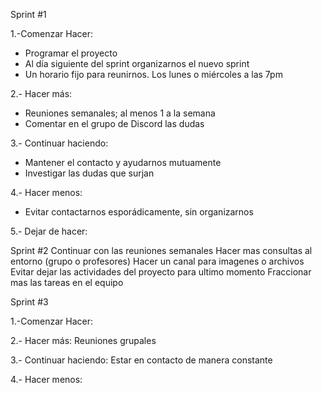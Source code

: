Sprint #1

1.-Comenzar Hacer: 
- Programar el proyecto
- Al día siguiente del sprint organizarnos el nuevo sprint
- Un horario fijo para reunirnos. Los lunes o miércoles a las 7pm 

2.- Hacer más: 
- Reuniones semanales; al menos 1 a la semana
- Comentar en el grupo de Discord las dudas

3.- Continuar haciendo: 
- Mantener el contacto y ayudarnos mutuamente
- Investigar las dudas que surjan 

4.- Hacer menos: 
- Evitar contactarnos esporádicamente, sin organizarnos

5.- Dejar de hacer:


Sprint #2
   Continuar con las reuniones semanales
   Hacer mas consultas al entorno (grupo o profesores)
   Hacer un canal para imagenes o archivos  
   Evitar dejar las actividades del proyecto para ultimo momento
   Fraccionar mas las tareas en el equipo
   
 Sprint #3

1.-Comenzar Hacer:


2.- Hacer más:
Reuniones grupales

3.- Continuar haciendo:
Estar en contacto de manera constante

4.- Hacer menos:

